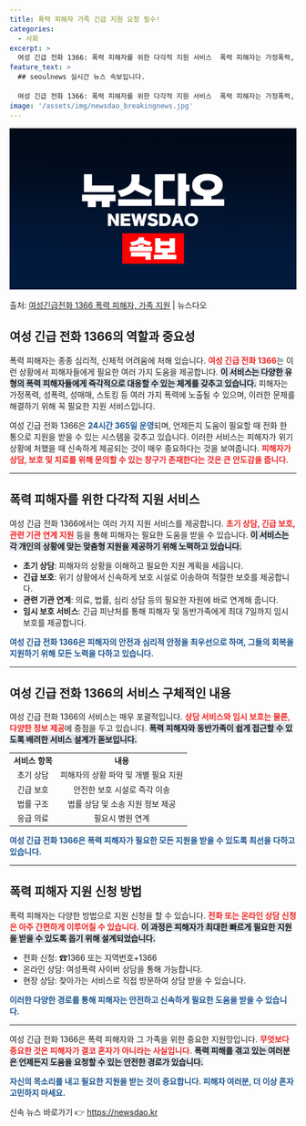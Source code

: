 ```yaml
---
title: 폭력 피해자 가족 긴급 지원 요청 필수!
categories:
  - 사회
excerpt: >
  여성 긴급 전화 1366: 폭력 피해자를 위한 다각적 지원 서비스  폭력 피해자는 가정폭력, 성폭력, 성매매…
feature_text: >
  ## seoulnews 실시간 뉴스 속보입니다.

  여성 긴급 전화 1366: 폭력 피해자를 위한 다각적 지원 서비스  폭력 피해자는 가정폭력, 성폭력, 성매매…
image: '/assets/img/newsdao_breakingnews.jpg'
---
```


![뉴스다오 속보](/assets/img/newsdao_breakingnews.jpg)

<p>출처: <a href="https://newsdao.kr/4994" rel="dofollow">여성긴급전화 1366 폭력 피해자, 가족 지원</a> | 뉴스다오</p>

<h2 data-ke-size="size26">여성 긴급 전화 1366의 역할과 중요성</h2>

<p data-ke-size="size16">폭력 피해자는 종종 심리적, 신체적 어려움에 처해 있습니다. <b><span style="color: #ee2323;">여성 긴급 전화 1366</span></b>는 이런 상황에서 피해자들에게 필요한 여러 가지 도움을 제공합니다. <b><span style="background-color: #21538527;">이 서비스는 다양한 유형의 폭력 피해자들에게 즉각적으로 대응할 수 있는 체계를 갖추고 있습니다.</span></b> 피해자는 가정폭력, 성폭력, 성매매, 스토킹 등 여러 가지 폭력에 노출될 수 있으며, 이러한 문제를 해결하기 위해 꼭 필요한 지원 서비스입니다.</p>

<p data-ke-size="size16">여성 긴급 전화 1366은 <b><span style="color: #1a5490;">24시간 365일 운영</span></b>되며, 언제든지 도움이 필요할 때 전화 한 통으로 지원을 받을 수 있는 시스템을 갖추고 있습니다. 이러한 서비스는 피해자가 위기 상황에 처했을 때 신속하게 제공되는 것이 매우 중요하다는 것을 보여줍니다. <b><span style="color: #ee2323;">피해자가 상담, 보호 및 치료를 위해 문의할 수 있는 창구가 존재한다는 것은 큰 안도감을 줍니다.</span></b></p>

<hr>

<h2 data-ke-size="size26">폭력 피해자를 위한 다각적 지원 서비스</h2>

<p data-ke-size="size16">여성 긴급 전화 1366에서는 여러 가지 지원 서비스를 제공합니다. <b><span style="color: #ee2323;">초기 상담, 긴급 보호, 관련 기관 연계 지원</span></b> 등을 통해 피해자는 필요한 도움을 받을 수 있습니다. <b><span style="background-color: #21538527;">이 서비스는 각 개인의 상황에 맞는 맞춤형 지원을 제공하기 위해 노력하고 있습니다.</span></b></p>

<ul>
<li><b>초기 상담</b>: 피해자의 상황을 이해하고 필요한 지원 계획을 세웁니다.</li>
<li><b>긴급 보호</b>: 위기 상황에서 신속하게 보호 시설로 이송하여 적절한 보호를 제공합니다.</li>
<li><b>관련 기관 연계</b>: 의료, 법률, 심리 상담 등의 필요한 자원에 바로 연계해 줍니다.</li>
<li><b>임시 보호 서비스</b>: 긴급 피난처를 통해 피해자 및 동반가족에게 최대 7일까지 임시 보호를 제공합니다.</li>
</ul>

<p data-ke-size="size16"><b><span style="color: #1a5490;">여성 긴급 전화 1366은 피해자의 안전과 심리적 안정을 최우선으로 하며, 그들의 회복을 지원하기 위해 모든 노력을 다하고 있습니다.</span></b></p>

<hr>

<h2 data-ke-size="size26">여성 긴급 전화 1366의 서비스 구체적인 내용</h2>

<p data-ke-size="size16">여성 긴급 전화 1366의 서비스는 매우 포괄적입니다. <b><span style="color: #ee2323;">상담 서비스와 임시 보호는 물론, 다양한 정보 제공</span></b>에 중점을 두고 있습니다. <b><span style="background-color: #21538527;">폭력 피해자와 동반가족이 쉽게 접근할 수 있도록 배려한 서비스 설계가 돋보입니다.</span></b></p>

<table style="width: 100%;">
<tr>
<td style="text-align: center; height: 17px;"><b>서비스 항목</b></td>
<td style="text-align: center; height: 17px;"><b>내용</b></td>
</tr>
<tr>
<td style="text-align: center; height: 17px;">초기 상담</td>
<td style="text-align: center; height: 17px;">피해자의 상황 파악 및 개별 필요 지원</td>
</tr>
<tr>
<td style="text-align: center; height: 17px;">긴급 보호</td>
<td style="text-align: center; height: 17px;">안전한 보호 시설로 즉각 이송</td>
</tr>
<tr>
<td style="text-align: center; height: 17px;">법률 구조</td>
<td style="text-align: center; height: 17px;">법률 상담 및 소송 지원 정보 제공</td>
</tr>
<tr>
<td style="text-align: center; height: 17px;">응급 의료</td>
<td style="text-align: center; height: 17px;">필요시 병원 연계</td>
</tr>
</table>

<p data-ke-size="size16"><b><span style="color: #1a5490;">여성 긴급 전화 1366은 폭력 피해자가 필요한 모든 지원을 받을 수 있도록 최선을 다하고 있습니다.</span></b></p>

<hr>

<h2 data-ke-size="size26">폭력 피해자 지원 신청 방법</h2>

<p data-ke-size="size16">폭력 피해자는 다양한 방법으로 지원 신청을 할 수 있습니다. <b><span style="color: #ee2323;">전화 또는 온라인 상담 신청은 아주 간편하게 이루어질 수 있습니다.</span></b> <b><span style="background-color: #21538527;">이 과정은 피해자가 최대한 빠르게 필요한 지원을 받을 수 있도록 돕기 위해 설계되었습니다.</span></b></p>

<ul>
<li>전화 신청: ☎1366 또는 지역번호+1366</li>
<li>온라인 상담: 여성폭력 사이버 상담을 통해 가능합니다.</li>
<li>현장 상담: 찾아가는 서비스로 직접 방문하여 상담 받을 수 있습니다.</li>
</ul>

<p data-ke-size="size16"><b><span style="color: #1a5490;">이러한 다양한 경로를 통해 피해자는 안전하고 신속하게 필요한 도움을 받을 수 있습니다.</span></b></p>

<hr>

<p data-ke-size="size16">여성 긴급 전화 1366은 폭력 피해자와 그 가족을 위한 중요한 지원망입니다. <b><span style="color: #ee2323;">무엇보다 중요한 것은 피해자가 결코 혼자가 아니라는 사실입니다.</span></b> <b><span style="background-color: #21538527;">폭력 피해를 겪고 있는 여러분은 언제든지 도움을 요청할 수 있는 안전한 경로가 있습니다.</span></b></p>

<p data-ke-size="size16"><b><span style="color: #1a5490;">자신의 목소리를 내고 필요한 지원을 받는 것이 중요합니다. 피해자 여러분, 더 이상 혼자 고민하지 마세요.</span></b></p> 

신속 뉴스 바로가기 👉 <a href="https://newsdao.kr" rel="dofollow">https://newsdao.kr</a>


